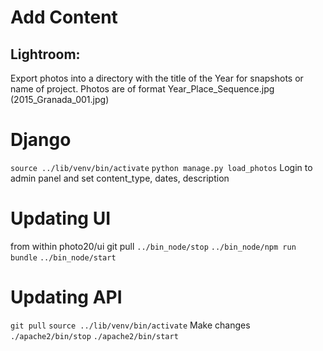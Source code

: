 # Add Content

## Lightroom:

Export photos into a directory with the title of the Year for snapshots or name of project.
Photos are of format Year_Place_Sequence.jpg (2015_Granada_001.jpg)

# Django

`source ../lib/venv/bin/activate`
`python manage.py load_photos`
Login to admin panel and set content_type, dates, description

# Updating UI

from within photo20/ui
git pull
`../bin_node/stop`
`../bin_node/npm run bundle`
`../bin_node/start`

# Updating API

`git pull`
`source ../lib/venv/bin/activate`
Make changes
`./apache2/bin/stop`
`./apache2/bin/start`
